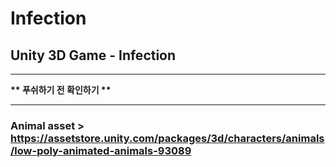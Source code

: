   Infection
=============
Unity 3D Game - Infection
-------------------------
* * *
__** 푸쉬하기 전 확인하기  **__
* * *
### Animal asset > <https://assetstore.unity.com/packages/3d/characters/animals/low-poly-animated-animals-93089>
